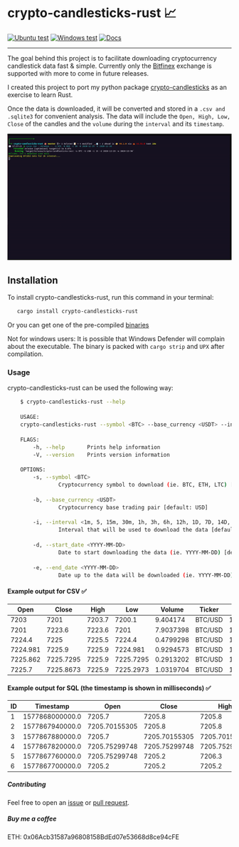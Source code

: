 # crypto-candlesticks-rust 📈

[![Ubuntu test](https://github.com/Corfucinas/crypto-candlesticks-rust/actions/workflows/ubuntu-tests.yml/badge.svg)](https://github.com/Corfucinas/crypto-candlesticks-rust/actions/workflows/ubuntu-tests.yml)
[![Windows test](https://github.com/Corfucinas/crypto-candlesticks-rust/actions/workflows/windows-test.yml/badge.svg)](https://github.com/Corfucinas/crypto-candlesticks-rust/actions/workflows/windows-test.yml)
[![Docs](https://docs.rs/crypto-candlesticks-rust/badge.svg)](https://docs.rs/crypto-candlesticks-rust/badge.svg)

---

The goal behind this project is to facilitate downloading cryptocurrency candlestick data fast & simple.
Currently only the [Bitfinex](https://www.bitfinex.com/) exchange is supported with more to come in future releases.

I created this project to port my python package [crypto-candlesticks](https://pypi.org/project/crypto-candlesticks/) as an exercise to learn Rust.

Once the data is downloaded, it will be converted and stored in a `.csv and .sqlite3` for convenient analysis.
The data will include the `Open, High, Low, Close` of the candles and the `volume` during the `interval` and its `timestamp`.

![gif-animation](https://raw.githubusercontent.com/Corfucinas/crypto-candlesticks-rust/master/media/animation.gif "program-animation-in-gif")

## Installation

To install crypto-candlesticks-rust,
run this command in your terminal:

```bash
   cargo install crypto-candlesticks-rust
```

Or you can get one of the pre-compiled [binaries](https://github.com/Corfucinas/crypto-candlesticks-rust/releases)

Not for windows users:
It is possible that Windows Defender will complain about the executable.
The binary is packed with `cargo strip` and `UPX` after compilation.

### Usage

crypto-candlesticks-rust can be used the following way:

```bash
    $ crypto-candlesticks-rust --help

    USAGE:
    crypto-candlesticks-rust --symbol <BTC> --base_currency <USDT> --interval <1m, 5, 15m, 30m, 1h, 3h, 6h, 12h, 1D, 7D, 14D, 1M> --start_date <YYYY-MM-DD> --end_date <YYYY-MM-DD>

    FLAGS:
        -h, --help       Prints help information
        -V, --version    Prints version information

    OPTIONS:
        -s, --symbol <BTC>
                Cryptocurrency symbol to download (ie. BTC, ETH, LTC) [default: BTC]

        -b, --base_currency <USDT>
                Cryptocurrency base trading pair [default: USD]

        -i, --interval <1m, 5, 15m, 30m, 1h, 3h, 6h, 12h, 1D, 7D, 14D, 1M>
                Interval that will be used to download the data [default: 1D]

        -d, --start_date <YYYY-MM-DD>
                Date to start downloading the data (ie. YYYY-MM-DD) [default: 2020-11-01]

        -e, --end_date <YYYY-MM-DD>
                Date up to the data will be downloaded (ie. YYYY-MM-DD) [default: 2021-01-01]
```

#### Example output for CSV ✅

| Open     | Close     | High   | Low       | Volume    | Ticker  | Date       | Time     |
| -------- | --------- | ------ | --------- | --------- | ------- | ---------- | -------- |
| 7203     | 7201      | 7203.7 | 7200.1    | 9.404174  | BTC/USD | 12/31/2019 | 16:00:00 |
| 7201     | 7223.6    | 7223.6 | 7201      | 7.9037398 | BTC/USD | 12/31/2019 | 16:01:00 |
| 7224.4   | 7225      | 7225.5 | 7224.4    | 0.4799298 | BTC/USD | 12/31/2019 | 16:02:00 |
| 7224.981 | 7225.9    | 7225.9 | 7224.981  | 0.9294573 | BTC/USD | 12/31/2019 | 16:03:00 |
| 7225.862 | 7225.7295 | 7225.9 | 7225.7295 | 0.2913202 | BTC/USD | 12/31/2019 | 16:04:00 |
| 7225.7   | 7225.8673 | 7225.9 | 7225.2973 | 1.0319704 | BTC/USD | 12/31/2019 | 16:05:00 |

#### Example output for SQL (the timestamp is shown in milliseconds) ✅

| ID  | Timestamp       | Open          | Close         | High          | Low           | Volume     | Ticker | Interval |
| --- | --------------- | ------------- | ------------- | ------------- | ------------- | ---------- | ------ | -------- |
| 1   | 1577868000000.0 | 7205.7        | 7205.8        | 7205.8        | 7205.7        | 0.07137942 | BTCUSD | 1m       |
| 2   | 1577867940000.0 | 7205.70155305 | 7205.8        | 7205.8        | 7205.70155305 | 0.035      | BTCUSD | 1m       |
| 3   | 1577867880000.0 | 7205.7        | 7205.70155305 | 7205.70155305 | 7205.7        | 0.025      | BTCUSD | 1m       |
| 4   | 1577867820000.0 | 7205.75299748 | 7205.75299748 | 7205.75299748 | 7205.7        | 0.075      | BTCUSD | 1m       |
| 5   | 1577867760000.0 | 7205.75299748 | 7205.2        | 7206.3        | 7205.2        | 0.005      | BTCUSD | 1m       |
| 6   | 1577867700000.0 | 7205.2        | 7205.2        | 7205.2        | 7205.2        | 4.5802     | BTCUSD | 1m       |

##### Contributing

Feel free to open an [issue](https://github.com/Corfucinas/crypto-candlesticks-rust/issues/new) or [pull request](https://github.com/Corfucinas/crypto-candlesticks-rust/pulls).

##### Buy me a coffee

ETH: 0x06Acb31587a96808158BdEd07e53668d8ce94cFE
